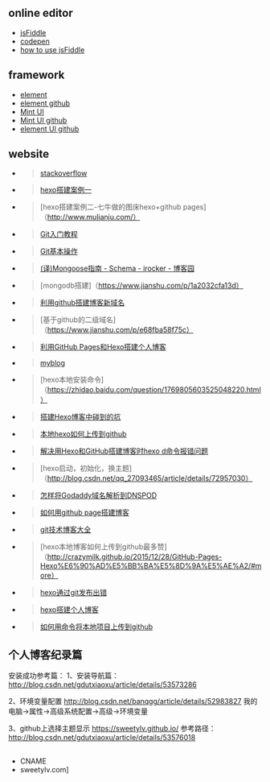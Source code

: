 ## online editor
* [jsFiddle](https://jsfiddle.net/)
* [codepen](https://codepen.io/)
* [how to use jsFiddle](http://doc.jsfiddle.net/)

## framework
* [element](http://element.eleme.io/#/zh-CN)
* [element github](https://github.com/ElemeFE/element)
* [Mint UI](http://mint-ui.github.io/#!/zh-cn)
* [Mint UI github](https://github.com/ElemeFE/mint-ui)
* [element UI github](https://github.com/elemefe)

## website
* >[stackoverflow](https://stackoverflow.com/)
* >[hexo搭建案例一](http://www.xieyuxuan.cc/)
* >[hexo搭建案例二-七牛做的图床hexo+github pages]（http://www.mulianju.com/）
* >[Git入门教程](http://git.oschina.net/progit/)
* >[Git基本操作](http://blog.csdn.net/u011974987/article/details/50973740)
* >[(译)Mongoose指南 - Schema - irocker - 博客园](https://www.cnblogs.com/irocker/p/mongoose-schema.html)
* >[mongodb搭建]（https://www.jianshu.com/p/1a2032cfa13d）
* >[利用github搭建博客新域名](https://www.jianshu.com/p/05289a4bc8b2)
* >[基于github的二级域名]（https://www.jianshu.com/p/e68fba58f75c）
* >[利用GitHub Pages和Hexo搭建个人博客](https://www.cnblogs.com/scplee/p/5533292.html)
* >[myblog](https://sweetylv.github.io/index.html)
* >[hexo本地安装命令]（https://zhidao.baidu.com/question/1769805603525048220.html）
* >[搭建Hexo博客中碰到的坑](https://www.jianshu.com/p/a2fe56d11c4f)
* >[本地hexo如何上传到github](https://www.cnblogs.com/imapla/p/5533000.html)
* >[解决用Hexo和GitHub搭建博客时hexo d命令报错问题](http://blog.csdn.net/Greenovia/article/details/60576985)
* >[hexo启动，初始化，换主题]（http://blog.csdn.net/qq_27093465/article/details/72957030）
* >[怎样将Godaddy域名解析到DNSPOD](https://jingyan.baidu.com/article/39810a23c5a3a3b636fda699.html)
* >[如何用github page搭建博客](https://www.zhihu.com/question/59088760/answer/161640592)
* >[git技术博客大全](http://blog.csdn.net/renfufei/article/details/37725057)
* >[hexo本地博客如何上传到github最多赞]（http://crazymilk.github.io/2015/12/28/GitHub-Pages-Hexo%E6%90%AD%E5%BB%BA%E5%8D%9A%E5%AE%A2/#more）
* >[hexo通过git发布出错](https://www.jianshu.com/p/017e01718d41)
* >[hexo搭建个人博客](https://www.jianshu.com/p/c1abb25aa8c7)
* >[如何用命令将本地项目上传到github](https://www.cnblogs.com/eedc/p/6168430.html)


## 个人博客纪录篇
安装成功参考篇：
1、安装导航篇：
http://blog.csdn.net/gdutxiaoxu/article/details/53573286

2、环境变量配置
http://blog.csdn.net/banqgg/article/details/52983827
我的电脑->属性->高级系统配置->高级->环境变量

3、github上选择主题显示
https://sweetylv.github.io/
参考路径：http://blog.csdn.net/gdutxiaoxu/article/details/53576018 

## 
* CNAME
* sweetylv.com]

